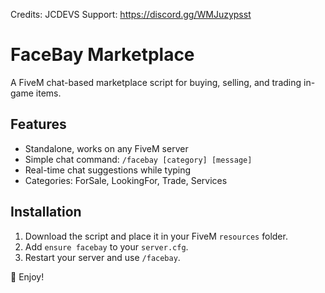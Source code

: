 Credits: JCDEVS
Support: https://discord.gg/WMJuzypsst

# FaceBay Marketplace  

A FiveM chat-based marketplace script for buying, selling, and trading in-game items.  


## Features  
- Standalone, works on any FiveM server  
- Simple chat command: `/facebay [category] [message]`  
- Real-time chat suggestions while typing  
- Categories: ForSale, LookingFor, Trade, Services  

##  Installation  
1. Download the script and place it in your FiveM `resources` folder.  
2. Add `ensure facebay` to your `server.cfg`.  
3. Restart your server and use `/facebay`.  

🚀 Enjoy!  

